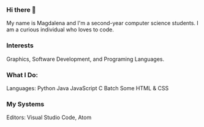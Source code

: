 ### Hi there 👋
My name is Magdalena and I'm a second-year computer science students. I am a curious individual who loves to code.

### Interests
Graphics, Software Development, and Programing Languages.

### What I Do:
Languages:
Python
Java
JavaScript
C
Batch 
Some HTML & CSS

### My Systems
Editors: Visual Studio Code, Atom

<!--
**mdhima/mdhima** is a ✨ _special_ ✨ repository because its `README.md` (this file) appears on your GitHub profile.

Here are some ideas to get you started:

- 🔭 I’m currently working on improving my CSS, HTML and JavaScript skills
- 🌱 I’m currently learning C
- 👯 I’m looking to collaborate on ...
- 🤔 I’m looking for help with ...
- 💬 Ask me about ...
- 📫 How to reach me: https://www.linkedin.com/in/magdalenadhima/
- 😄 Pronouns: ...
- ⚡ Fun fact: I'm good using Python, Java and JavaScript
-->
